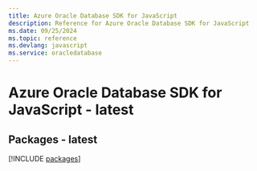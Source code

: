 ```yaml
---
title: Azure Oracle Database SDK for JavaScript
description: Reference for Azure Oracle Database SDK for JavaScript
ms.date: 09/25/2024
ms.topic: reference
ms.devlang: javascript
ms.service: oracledatabase
---
```

# Azure Oracle Database SDK for JavaScript - latest
## Packages - latest
[!INCLUDE [packages](oracle-database-index.md)]